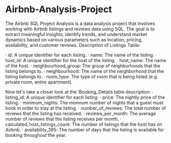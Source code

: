 # Airbnb-Analysis-Project
The Airbnb SQL Project Analysis is a data analysis project that involves working with Airbnb listings and reviews data using SQL. The goal is to extract meaningful insights, identify trends, and understand market dynamics based on various parameters such as location, pricing, availability, and customer reviews.
Description of Listings Table:


·	id: A unique identifier for each listing.
·	name: The name of the listing.
·	host_id: A unique identifier for the host of the listing.
·	host_name: The name of the host.
·	neighbourhood_group: The group of neighborhoods that the listing belongs to.
·	neighbourhood: The name of the neighborhood that the listing belongs to.
·	room_type: The type of room that is being listed (e.g. private room, entire apartment).

Now let's take a closer look at the ‘Booking_Details table description:
·	listing_id: A unique identifier for each listing.
·	price: The nightly price of the listing.
·	minimum_nights: The minimum number of nights that a guest must book in order to stay at the listing.
·	number_of_reviews: The total number of reviews that the listing has received.
·	reviews_per_month: The average number of reviews that the listing receives per month.
·	calculated_host_listings_count: The number of listings that the host has on Airbnb.
·	availability_365: The number of days that the listing is available for booking throughout the year.
